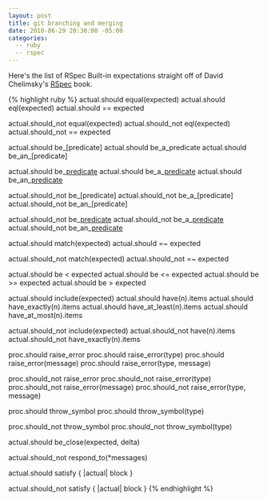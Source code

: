 ```yaml
---
layout: post
title: git branching and merging
date: 2010-06-29 20:30:00 -05:00
categories:
  -- ruby
  -- rspec
---
```


Here's the list of RSpec Built-in expectations straight off of David Chelimsky's [RSpec](http://www.pragprog.com/titles/achbd/the-rspec-book) book.

{% highlight ruby %}
actual.should equal(expected)
actual.should eql(expected)
actual.should == expected 

actual.should_not equal(expected)
actual.should_not eql(expected)
actual.should_not == expected

actual.should be_[predicate]
actual.should be_a_predicate
actual.should be_an_[predicate]

actual.should be_[predicate](*args)
actual.should be_a_[predicate](*args)
actual.should be_an_[predicate](*args)

actual.should_not be_[predicate]
actual.should_not be_a_[predicate]
actual.should_not be_an_[predicate]

actual.should_not be_[predicate](*args)
actual.should_not be_a_[predicate](*args)
actual.should_not be_an_[predicate](*args)

actual.should match(expected)
actual.should =~ expected

actual.should_not match(expected)
actual.should_not =~ expected

actual.should be < expected
actual.should be <= expected
actual.should be >= expected
actual.should be > expected

actual.should include(expected)
actual.should have(n).items
actual.should have_exactly(n).items
actual.should have_at_least(n).items
actual.should have_at_most(n).items

actual.should_not include(expected)
actual.should_not have(n).items
actual.should_not have_exactly(n).items

proc.should raise_error
proc.should raise_error(type)
proc.should raise_error(message)
proc.should raise_error(type, message)

proc.should_not raise_error
proc.should_not raise_error(type)
proc.should_not raise_error(message)
proc.should_not raise_error(type, message)

proc.should throw_symbol
proc.should throw_symbol(type)

proc.should_not throw_symbol
proc.should_not throw_symbol(type)

actual.should be_close(expected, delta)

actual.should_not respond_to(*messages)

actual.should satisfy { |actual| block }

actual.should_not satisfy { |actual| block }
{% endhighlight %}
